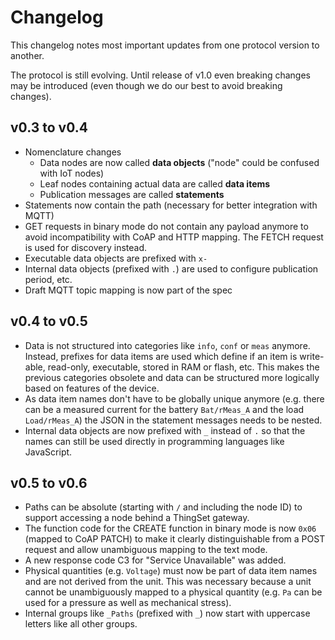 # Changelog

This changelog notes most important updates from one protocol version to another.

The protocol is still evolving. Until release of v1.0 even breaking changes may be introduced (even though we do our best to avoid breaking changes).

## v0.3 to v0.4

- Nomenclature changes
  - Data nodes are now called **data objects** ("node" could be confused with IoT nodes)
  - Leaf nodes containing actual data are called **data items**
  - Publication messages are called **statements**
- Statements now contain the path (necessary for better integration with MQTT)
- GET requests in binary mode do not contain any payload anymore to avoid incompatibility with CoAP and HTTP mapping. The FETCH request is used for discovery instead.
- Executable data objects are prefixed with `x-`
- Internal data objects (prefixed with `.`) are used to configure publication period, etc.
- Draft MQTT topic mapping is now part of the spec

## v0.4 to v0.5

- Data is not structured into categories like `info`, `conf` or `meas` anymore. Instead, prefixes for data items are used which define if an item is write-able, read-only, executable, stored in RAM or flash, etc. This makes the previous categories obsolete and data can be structured more logically based on features of the device.
- As data item names don't have to be globally unique anymore (e.g. there can be a measured current for the battery `Bat/rMeas_A` and the load `Load/rMeas_A`) the JSON in the statement messages needs to be nested.
- Internal data objects are now prefixed with `_` instead of `.` so that the names can still be used directly in programming languages like JavaScript.

## v0.5 to v0.6

- Paths can be absolute (starting with `/` and including the node ID) to support accessing a node behind a ThingSet gateway.
- The function code for the CREATE function in binary mode is now `0x06` (mapped to CoAP PATCH) to make it clearly distinguishable from a POST request and allow unambiguous mapping to the text mode.
- A new response code C3 for "Service Unavailable" was added.
- Physical quantities (e.g. `Voltage`) must now be part of data item names and are not derived from the unit. This was necessary because a unit cannot be unambiguously mapped to a physical quantity (e.g. `Pa` can be used for a pressure as well as mechanical stress).
- Internal groups like `_Paths` (prefixed with `_`) now start with uppercase letters like all other groups.
